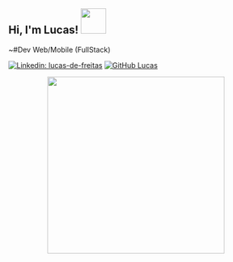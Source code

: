 <p align='center'>
<h2> Hi, I'm Lucas! <img src="https://media.giphy.com/media/mGcNjsfWAjY5AEZNw6/giphy.gif" width="50"></h2>

~#Dev Web/Mobile (FullStack)

[![Linkedin: lucas-de-freitas](https://img.shields.io/badge/LinkedIn-0077B5?style=for-the-badge&logo=linkedin&logoColor=white&link=https://www.linkedin.com/in/lucas-de-freitas/)](https://www.linkedin.com/in/lucas-de-freitas/)
[![GitHub Lucas](https://img.shields.io/github/followers/lucas-tagdev?label=follow&style=social)](https://github.com/lucas-TagDev)
</p>

<p align='center'>
  <a href="#"><img src="https://github-readme-stats.vercel.app/api?username=lucas-TagDev&show_icons=true&count_private=true&theme=dark" width="350"></a>
</p>

